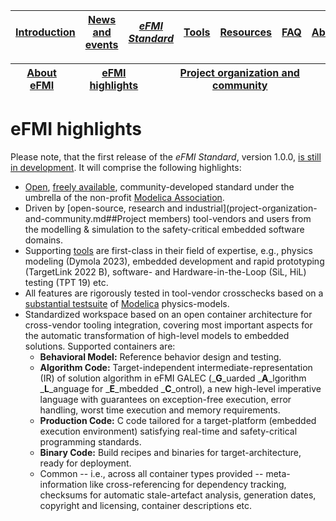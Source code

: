 | [Introduction](../Introduction/index.md) | [News and events](.../News-and-events/index.md) | [_eFMI Standard_](../eFMI-Standard/index.md) | [Tools](../Tools/index.md) | [Resources](../Resources/index.md) | [FAQ](../FAQ/index.md) | [About](../About/index.md) |
| ---------------------------------------- | ----------------------------------------------- | ------------------------------------------ | -------------------------- | ---------------------------------- | ---------------------- | -------------------------- |

| [About eFMI](index.md) | [eFMI highlights](efmi-highlights.md) | [Project organization and community](project-organization-and-community.md) |
| ----------------------- | ----------------------- | ----------------------------------------------------------- |

# eFMI highlights

Please note, that the first release of the _eFMI Standard_, version 1.0.0, [is still in development](../eFMI-Standard/candidate-drafts-of-next-release.md). It will comprise the following highlights:

* [Open](../eFMI-Standard/index.md), [freely available](../eFMI-Standard/current-stable-releases.md), community-developed standard under the umbrella of the non-profit [Modelica Association](https://modelica.org/).
* Driven by [open-source, research and industrial](project-organization-and-community.md##Project members) tool-vendors and users from the modelling & simulation to the safety-critical embedded software domains.
* Supporting [tools](../Tools/index.md) are first-class in their field of expertise, e.g., physics modeling (Dymola 2023), embedded development and rapid prototyping (TargetLink 2022 B), software- and Hardware-in-the-Loop (SiL, HiL) testing (TPT 19) etc.
* All features are rigorously tested in tool-vendor crosschecks based on a [substantial testsuite](https://github.com/modelica/efmi-testcases) of [Modelica](https://modelica.org/modelicalanguage.html) physics-models.
* Standardized workspace based on an open container architecture for cross-vendor tooling integration, covering most important aspects for the automatic transformation of high-level models to embedded solutions. Supported containers are:
  * **Behavioral Model:** Reference behavior design and testing.
  * **Algorithm Code:** Target-independent intermediate-representation (IR) of solution algorithm in eFMI GALEC (_**G**_uarded _**A**_lgorithm _**L**_anguage for _**E**_mbedded _**C**_ontrol), a new high-level imperative language with guarantees on exception-free execution, error handling, worst time execution and memory requirements.
  * **Production Code:** C code tailored for a target-platform (embedded execution environment) satisfying real-time and safety-critical programming standards.
  * **Binary Code:** Build recipes and binaries for target-architecture, ready for deployment.
  * Common -- i.e., across all container types provided -- meta-information like cross-referencing for dependency tracking, checksums for automatic stale-artefact analysis, generation dates, copyright and licensing, container descriptions etc.
